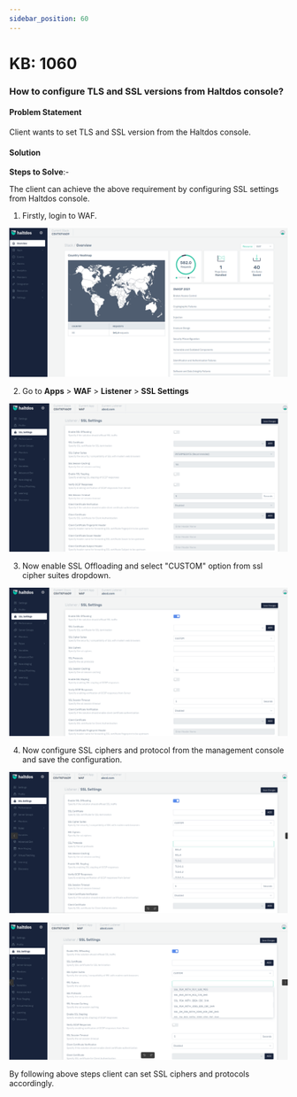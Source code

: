 ```yaml
---
sidebar_position: 60
---
```


# KB: 1060

### **How to configure TLS and SSL versions from Haltdos console?**

#### **Problem Statement**

Client wants to set TLS and SSL version from the Haltdos console.

#### **Solution**

**Steps to Solve**:-

The client can achieve the above requirement by configuring SSL settings from Haltdos console.

1. Firstly, login to WAF.

![kb-1060](/img/waf/v7/kb/overview_kb_1060_1.png)

2. Go to **Apps** > **WAF** > **Listener** > **SSL Settings**

![kb-1060](/img/waf/v7/kb/ssl_settings_kb_1060_2.png)

3. Now enable SSL Offloading and select "CUSTOM" option from ssl cipher suites dropdown.

![kb-1060](/img/waf/v7/kb/ssl_settings_kb_1060_3.png)

4. Now configure SSL ciphers and protocol from the management console and save the configuration.

![kb-1060](/img/waf/v7/kb/ssl_protocol_kb_1060_4.png)

![kb-1060](/img/waf/v7/kb/ssl_ciphers_kb_1060_5.png)

By following above steps client can set SSL ciphers and protocols accordingly.



